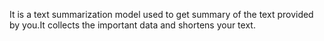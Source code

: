 It is a text summarization model used to get summary of the text provided by you.It collects the important data and shortens your text.
